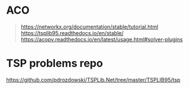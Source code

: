 # ACO
>https://networkx.org/documentation/stable/tutorial.html <br/>
>https://tsplib95.readthedocs.io/en/stable/ <br/>
>https://acopy.readthedocs.io/en/latest/usage.html#solver-plugins <br/>

# TSP problems repo
https://github.com/pdrozdowski/TSPLib.Net/tree/master/TSPLIB95/tsp
